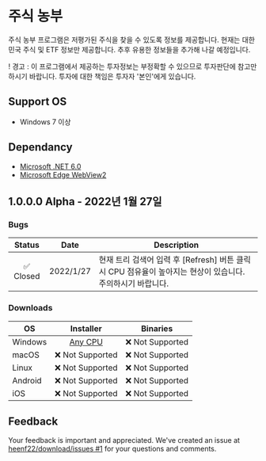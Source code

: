 # 주식 농부

주식 농부 프로그램은 저평가된 주식을 찾을 수 있도록 정보를 제공합니다. 현재는 대한민국 주식 및 ETF 정보만 제공합니다. 추후 유용한 정보들을 추가해 나갈 예정입니다.

! 경고 : 이 프로그램에서 제공하는 투자정보는 부정확할 수 있으므로 투자판단에 참고만 하시기 바랍니다. 투자에 대한 책임은 투자자 '본인'에게 있습니다.

## Support OS

- Windows 7 이상

## Dependancy

- [Microsoft .NET 6.0][download-dotnet-6.0.1-desktop-runtime]
- [Microsoft Edge WebView2][download-webview2]

## 1.0.0.0 Alpha - 2022년 1월 27일

### Bugs

| Status | Date   | Description |
| :----: | :----: | ----------- |
| ✅ Closed | 2022/1/27 | 현재 트리 검색어 입력 후 [Refresh] 버튼 클릭시 CPU 점유율이 높아지는 현상이 있습니다. 주의하시기 바랍니다. |

### Downloads

| OS        | Installer | Binaries |
| --------- | :-------: | :------: |
| Windows   | [Any CPU][setup-gtools-stockfarmer-1.0.0.0-alpha.exe] | ❌ Not Supported |
| macOS     | ❌ Not Supported | ❌ Not Supported |
| Linux     | ❌ Not Supported | ❌ Not Supported |
| Android   | ❌ Not Supported | ❌ Not Supported |
| iOS       | ❌ Not Supported | ❌ Not Supported |

## Feedback

Your feedback is important and appreciated. We've created an issue at [heenf22/download/issues #1](https://github.com/heenf22/download/issues/1) for your questions and comments.

[//]: # ( Download link )
[setup-gtools-stockfarmer-1.0.0.0-alpha.exe]: https://github.com/heenf22/download/blob/main/stockfarmer/alpha/setup-gtools-stockfarmer-1.0.0.0-alpha.exe

[//]: # ( Dependancy link )
[download-dotnet-6.0.1-desktop-runtime]: https://dotnet.microsoft.com/en-us/download/dotnet/6.0
[download-webview2]: https://developer.microsoft.com/en-us/microsoft-edge/webview2/